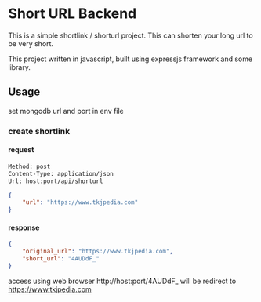 # Short URL Backend

This is a simple shortlink / shorturl project. This can shorten your long url to be very short.

This project written in javascript, built using expressjs framework and some library.

## Usage

set mongodb url and port in env file

### create shortlink

#### request

```bash
Method: post
Content-Type: application/json
Url: host:port/api/shorturl
```

```json
{
    "url": "https://www.tkjpedia.com"
}
```

#### response 

```json
{
    "original_url": "https://www.tkjpedia.com",
    "short_url": "4AUDdF_"
}
```

access using web browser http://host:port/4AUDdF_ will be redirect to https://www.tkjpedia.com
